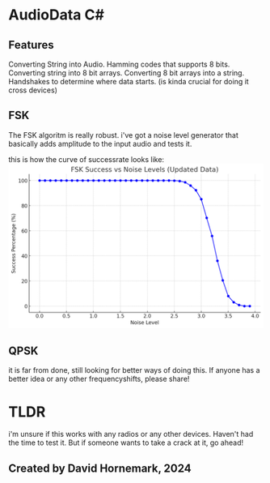 # AudioData C#
## Features
Converting String into Audio.
Hamming codes that supports 8 bits.
Converting string into 8 bit arrays.
Converting 8 bit arrays into a string.
Handshakes to determine where data starts. (is kinda crucial for doing it cross devices)

## FSK
The FSK algoritm is really robust.
i've got a noise level generator that basically adds amplitude to the input audio and tests it.

this is how the curve of successrate looks like:
![FSK GRAPH](Pictures/FSK.png)

## QPSK

it is far from done, still looking for better ways of doing this.
If anyone has a better idea or any other frequencyshifts, please share!

# TLDR
i'm unsure if this works with any radios or any other devices.
Haven't had the time to test it. 
But if someone wants to take a crack at it, go ahead!

## Created by David Hornemark, 2024
